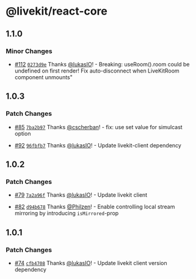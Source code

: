 # @livekit/react-core

## 1.1.0

### Minor Changes

- [#112](https://github.com/livekit/livekit-react/pull/112) [`0273d9e`](https://github.com/livekit/livekit-react/commit/0273d9ebbe3338f4ee1c6deb9edfdaf29e9f210f) Thanks [@lukasIO](https://github.com/lukasIO)! - Breaking: useRoom().room could be undefined on first render! Fix auto-disconnect when LiveKitRoom component unmounts"

## 1.0.3

### Patch Changes

- [#85](https://github.com/livekit/livekit-react/pull/85) [`7ba2b97`](https://github.com/livekit/livekit-react/commit/7ba2b9738fa04ac5a4ae1b00386c05598244eca6) Thanks [@cscherban](https://github.com/cscherban)! - fix: use set value for simulcast option

- [#92](https://github.com/livekit/livekit-react/pull/92) [`96fbfb7`](https://github.com/livekit/livekit-react/commit/96fbfb76676118bbdf9f67da1433ca08fbb1a6f0) Thanks [@lukasIO](https://github.com/lukasIO)! - Update livekit-client dependency

## 1.0.2

### Patch Changes

- [#79](https://github.com/livekit/livekit-react/pull/79) [`7a2a96f`](https://github.com/livekit/livekit-react/commit/7a2a96fbe028b57df9c7b6bd8c1ea82bf003e536) Thanks [@lukasIO](https://github.com/lukasIO)! - Update livekit client

* [#82](https://github.com/livekit/livekit-react/pull/82) [`d94b678`](https://github.com/livekit/livekit-react/commit/d94b678dea341f3fc5666f0e3567710df8295bcd) Thanks [@Philzen](https://github.com/Philzen)! - Enable controlling local stream mirroring by introducing `isMirrored`-prop

## 1.0.1

### Patch Changes

- [#74](https://github.com/livekit/livekit-react/pull/74) [`cfb4708`](https://github.com/livekit/livekit-react/commit/cfb4708ad5497a7f6babb3208bec9c70e5b04879) Thanks [@lukasIO](https://github.com/lukasIO)! - Update livekit client version dependency
